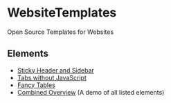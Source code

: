 # WebsiteTemplates
Open Source Templates for Websites

## Elements
- [Sticky Header and Sidebar](https://wauzmons.github.io/WebsiteTemplates/StickyHeaderAndSidebar.html)
- [Tabs without JavaScript](https://wauzmons.github.io/WebsiteTemplates/TabsWithoutJS.html)
- [Fancy Tables](https://wauzmons.github.io/WebsiteTemplates/FancyTables.html)
- [Combined Overview](https://wauzmons.github.io/WebsiteTemplates/CombinedOverview.html) (A demo of all listed elements)

